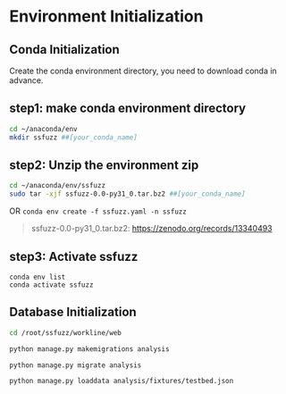 # Environment Initialization


## Conda Initialization
Create the conda environment directory, you need to download conda in advance.

## step1: make conda environment directory
```bash
cd ~/anaconda/env
mkdir ssfuzz ##[your_conda_name]
```

## step2: Unzip the environment zip

```bash
cd ~/anaconda/env/ssfuzz
sudo tar -xjf ssfuzz-0.0-py31_0.tar.bz2 ##[your_conda_name]
```

OR `conda env create -f ssfuzz.yaml -n ssfuzz`

> ssfuzz-0.0-py31_0.tar.bz2: https://zenodo.org/records/13340493



## step3: Activate ssfuzz

```
conda env list
conda activate ssfuzz
```

## Database Initialization

```bash
cd /root/ssfuzz/workline/web

python manage.py makemigrations analysis

python manage.py migrate analysis

python manage.py loaddata analysis/fixtures/testbed.json

```
